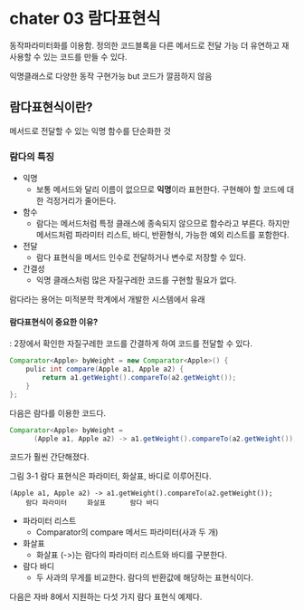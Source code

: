 chater 03 람다표현식
==================
동작파라미터화를 이용함.
정의한 코드블록을 다른 메서드로 전달 가능
더 유연하고 재사용할 수 있는 코드를 만들 수 있다. 

익명클래스로 다양한 동작 구현가능 but 코드가 깔끔하지 않음


## 람다표현식이란?
메서드로 전달할 수 있는 익명 함수를 단순화한 것

### 람다의 특징 
* 익명
  - 보통 메서드와 달리 이름이 없으므로 **익명**이라 표현한다. 구현해야 할 코드에 대한 걱정거리가 줄어든다. 
* 함수
  * 람다는 메서드처럼 특정 클래스에 종속되지 않으므로 함수라고 부른다. 하지만 메서드처럼 파라미터 리스트, 바디, 반환형식, 가능한 예외 리스트를 포함한다.
* 전달
  * 람다 표현식을 메서드 인수로 전달하거나 변수로 저장할 수 있다.
* 간결성
  * 익명 클래스처럼 많은 자질구레한 코드를 구현할 필요가 없다. 

람다라는 용어는 미적분학 학계에서 개발한 시스템에서 유래

#### 람다표현식이 중요한 이유?
: 2장에서 확인한 자질구레한 코드를 간결하게 하여 코드를 전달할 수 있다. 

``` java
Comparator<Apple> byWeight = new Comparator<Apple>() {
    pulic int compare(Apple a1, Apple a2) {
        return a1.getWeight().compareTo(a2.getWeight());
    }
};
```

다음은 람다를 이용한 코드다. 
``` java
Comparator<Apple> byWeight = 
      (Apple a1, Apple a2) -> a1.getWeight().compareTo(a2.getWeight());
```
코드가 훨씬 간단해졌다. 

그림 3-1 람다 표현식은 파라미터, 화살표, 바디로 이루어진다. 

```
(Apple a1, Apple a2) -> a1.getWeight().compareTo(a2.getWeight());
    람다 파라미터     화살표      람다 바디   
```
* 파라미터 리스트
  - Comparator의 compare 메서드 파라미터(사과 두 개)
* 화살표
  * 화살표 (->)는 람다의 파라미터 리스트와 바디를 구분한다.
* 람다 바디
  * 두 사과의 무게를 비교한다. 람다의 반환값에 해당하는 표현식이다.

다음은 자바 8에서 지원하는 다섯 가지 람다 표현식 예제다. 

